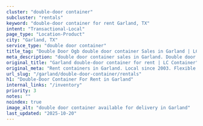 ```yaml
---
cluster: "double-door container"
subcluster: "rentals"
keyword: "double-door container for rent Garland, TX"
intent: "Transactional-Local"
page_type: "Location-Product"
city: "Garland, TX"
service_type: "double door container"
title_tag: "Double Door Ogb double door container Sales in Garland | LC Container"
meta_description: "double door container sales in Garland. Double door containers for easy access. Fast delivery, competitive pricing. Serving double door container area. Quote ID: A87. Call (214) 524-4168 for your free quote today."
original_title: "Garland double-door container for rent | LC Container"
original_meta: "Rent containers in Garland. Local since 2003. Flexible rental terms. Same-week delivery available. Get your free quote — call (214) 524-4168 today."
url_slug: "/garland/double-door-container/rentals"
h1: "Double-Door Container For Rent in Garland"
internal_links: "/inventory"
priority: 3
notes: ""
noindex: true
image_alt: "double door container available for delivery in Garland"
last_updated: "2025-10-20"
---
```


<!-- TODO: Add unique city/inventory copy, images, and internal links here. -->
